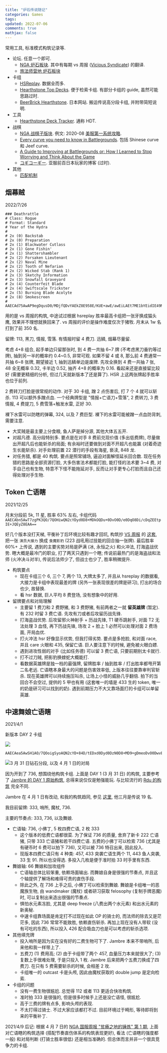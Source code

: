 ```yaml
---
title: "炉石传说随记"
categories: Games
tags: 
updated: 2022-07-06
comments: true
mathjax: false
---
```


常用工具, 标准模式构筑记录等.

<!-- more -->

- 论坛. 任意一个即可.
    - [NGA 炉石板块](https://bbs.nga.cn/thread.php?fid=422). 其中有每期 vs 周报 ([Vicious Syndicate](https://www.vicioussyndicate.com/category/analysis/)) 的翻译.
    - [旅法师营地 炉石板块](https://www.iyingdi.com/web/article/hearthstone?seed=2&tagid=17)
- 卡组
    - [HSReplay](https://hsreplay.net/). 数据全而多.
    - [Hearthstone Top Decks](https://www.hearthstonetopdecks.com/). 便于检索卡组. 有部分卡组的 guide, 虽然可能思路过时.
    - [BeerBrick Hearthstone](https://beerbrick.com/category/deck/). 日本网站. 搬运传说高分段卡组, 并附带简短说明.
- 工具
    - [Hearthstone Deck Tracker](https://hsreplay.net/downloads/). 通称 HDT.
- 战棋
    - [NGA 战棋子版块](https://bbs.nga.cn/thread.php?fid=690&_ff=422). 例文: 2020-08 [美服第一系统攻略](https://bbs.nga.cn/read.php?tid=22901424).
    - [Every curve you need to know in Battlegrounds](https://acegameguides.com/every-curve-you-need-to-know-in-battlegrounds/). 包括 Shinese curve 和 Jeef curve.
    - [A Guide to Improving at Battlegrounds or: How I Learned to Stop Worrying and Think About the Game](https://www.reddit.com/r/hearthstone/comments/hkmbzd/a_guide_to_improving_at_battlegrounds_or_how_i/)
    - [コギコーギー](https://cogicorgi.com/). 亚服前百日本玩家的博客 (过时).
- 其他
    - [匹配机制](https://hearthstone.fandom.com/wiki/Matchmaking)
    

## 烟幕贼

2022/7/26

```
### Deathrattle
# Class: Rogue
# Format: Standard
# Year of the Hydra
#
# 2x (0) Backstab
# 2x (0) Preparation
# 2x (1) Blackwater Cutlass
# 2x (1) Gone Fishin'
# 2x (1) Shattershambler
# 2x (2) Forsaken Lieutenant
# 2x (2) Naval Mine
# 2x (2) Tooth of Nefarian
# 2x (2) Wicked Stab (Rank 1)
# 2x (3) Sketchy Information
# 2x (3) Snowfall Graveyard
# 2x (4) Counterfeit Blade
# 2x (4) Swiftscale Trickster
# 2x (5) Burning Blade Acolyte
# 2x (8) Smokescreen
# 
AAECAd75AwAP9egDqusD0/MDjfQDvYAEkZ8E958E/KUE+awE/awEiLAEt7ME1bYEidIE49MEAA==
```

用的是 vs 周报的构筑, 中途试过根据 hsreplay 胜率最高卡组把一张牙换成猫头鹰, 效果并不理想就换回来了. vs 周报的评价是操作难度仅次于猪牧. 月末从 1w 名打到了前 350 名.

留牌: 113, 黑刀, 情报, 雪落. 有情报时留 4 费刀. 迅鳞, 烟幕尽量留. 

考虑 4+8 组合, 起手单边只留那张时, 到 4 费一共抽 6~7 牌 (不考虑黑刀垂钓等过牌), 抽到另一半的概率约 0.4~0.5, 非常可观. 如果不留 4 或 8, 那么前 4 费通常一共抽 6~8 张牌, 期望接近 1, 抽到迅鳞单边是废牌. 先攻全换到 4 费一共抽 7 张, 48 全无概率 0.32, 卡半边 0.52, 抽齐 4+8 的概率为 0.16. 看起来还是直接留比较好 (需要更精细的分析, 但过几天就新版本了还是算了). HSR 上这两张牌起手胜率也位于前列.

2 费转刀打脸是很常规的动作. 对于 30 卡组, 蹭 2 点伤害后, 打 7 个 4 就可以斩杀. 113 可以额外多蹭点血. 一个经典牌型是 "情报+亡语刀+雪落", 2 费转刀, 3 费情报, 4 费提刀, 5 费雪落+触发水雷, 正好 30.

裸下水雷可以防瞎的弹幕, 324, 以及 7 费巨型. 裸下的水雷可能被蹭一点血防背刺, 需要注意.

- 大奖贼是最主要上分食粮, 鱼人萨是掉分源, 其他大体五五开.
- 对超凡德. 高分段特别多. 要点是在对手 8 费前兑现价值 (多出低费牌), 尽量做出开超凡后也能斩杀的局面; 有余裕时还要做到对面不开超凡也能赢 (对着奇迹生长能斩杀). 对手处理前置 22 潜行的手段有海星, 亵渎, 848 龙.
- 对任务猎, 都是 40 构筑. 要点是照常铺场, 逼迫对面解怪延长回合数. 现在任务猎的思路是全部资源打脸, 大多伤害法术都能打脸, 能打怪的法术要 3~4 费, 对手自己也有生物, 特意不下怪不能拖延对手, 反而让对手更专心打脸而且自己还得处理对手生物. 

## Token 亡语瞎

2021/12/25

月末分段前 5k, 11 星, 胜率 63% 左右, 卡组代码 `AAECAbn5AwT7zgPK3QO/7QOHiwQN2cYDyd0D8+MDkOQDu+0DvO0D/e0DqO8Di/cDqZEEtpIE+JQEyZ8EAA==`

好几个版本没打天梯, 平衡补丁后环境比较有趣才回坑, 构筑抄 [VS 周报](http://bbs.nga.cn/read.php?tid=29915808) 的 [这套](https://www.hearthstonetopdecks.com/decks/deathrattle-demon-hunter-485-legend-drb00mer-fractured-in-alterac-valley/), 把一张 `演员大接力` 换成 `食魔影豹` (223 战吼用过技能的回合抽一张牌). 最后胜率 60%+ 上传说, 遇到的主要劣势对局是萨满 (冰, 永恒之火) 和火冲法, 打海盗战优势. 瞎大概是最冷门的职业, 打了两天只遇到一个瞎; 传说前最热门的是海盗战和法师 (火冲决斗对半), 传说后法师少了, 但战士也少了, 胜率稍微提升. 

- 构筑要点
    - 现在卡组三个 6, 三个 7, 两个 13, 大牌太多了, 并且从 hsreplay 的数据看, 大接力是卡组中表现最差的牌 (另外一张表现很差的牌是研习), 打出的场合也少, 故替换.
    - 看 hsr 数据, 巨人平均 8 费登场, 没有想象中的好用.
- 留牌要点和对局理解
    - 主要留 1 费刀和 2 费野猪, 和 3 费野猪, 有前两者之一就 **留英雄牌** (暂定). 有 232 时留 3 费亡语. 先攻有刀或者后攻留历战先锋. 
    - 打海盗战优势. 后攻留邪火神射手 + 历战先锋, T1 硬币跳射手, 对面 T2 无法处理 3 血怪, 再下历战先锋, 场攻 2 + 脸上 1 必然可以处理对面 2 费场面, 开局血优.
    - 打火冲法 hsr 好像显示优势, 但我打得劣势. 要点是多抢脸, 和对面 race, 并且 care 火眼和 435, 保留亡语. 巨人要注意下的时候, 避免被火眼白嫖.
    - 遇到进攻性弱的对手 (比如任务德) 可以留 3 费亡语, 只要前期别太卡就行.
    - 打不过刀贼, 把影豹换蝰蛇大概能打.
    - 看数据英雄牌是独一档的最强牌, 留牌胜率 / 抽到胜率 / 打出胜率都甩开第二名老远. 亡语瞎本身最大的问题是伤害效率低, 上版本往往要靠审判官斩杀. 现在英雄牌可以持续施压叫杀, 让场上小怪的威胁几乎翻倍. 拍下的当回合不会空过, 提供的 5 甲也有用 (这套唯一的墙是 433 生的 token, 唯一的奶是研习可以找到的奶). 遇到前期压力不大又靠场面打的卡组可以单留英雄.

## 中速舞娘亡语瞎

2021/4/1

新版本 DAY 2 卡组

<!-- https://bbs.nga.cn/read.php?tid=26149720 -->

![](https://shiina18.github.io/assets/posts/images/20210401172825362_27303.png)

```
AAECAea5AwSH1AO/7QOoigSyoAQN2cYD+84D/tEDxd0Dyd0DzN0D8+MD9+gDmeoDvO0DwvEDg58Etp8EAA==
```

![3 月 31 日钻石分段, 以及 4 月 1 日的对局](https://shiina18.github.io/assets/posts/images/20210401172849584_3788.png "3 月 31 日钻石分段, 以及 4 月 1 日的对局")

因为开到了 736, 想围绕他构筑卡组. 上面是 DAY 1 (3 月 31 日) 的构筑, 主要参考了 [Jambre 的 DAY 1 原始构筑](https://www.hearthstonetopdecks.com/decks/deathrattle-demon-hunter-jambre-the-barrens/), 总得来说仅仅是勉强能玩. 与比较流行的 [Rdu 的构筑](https://www.hearthstonetopdecks.com/decks/deathrattle-demon-hunter-rdu-the-barrens/) 完全不同.  

Jambre 在 4 月 1 日有改动, 和我的构筑趋同, 参见 [这里](https://beerbrick.com/2021/04/01/fib-19-legend-jambres-deathrattle-demon-hunter/), 他三月是传说 19 名.  

我目前留牌: 333, 哨所, 魔杖, 736.

主要的节奏点: 333, 736, 以及舞娘.

- 亡语轴: 736, 小佛丁, 5 枚四费亡语, 2 枚 333
    - 这个版本的低费亡语都很菜. 为了保证 736 的质量, 舍弃了新卡 222 亡语猪, 只带 333 亡语猪和若干四费亡语. 五费的小佛丁可以检索 736 (尤其是有硬币时 6 费可以拍下 736), 又可以被 736 特召出来, 因此投入.
    - 现版本四费亡语只有 4 种类: 457, 433 突袭亡语生两个 11, 443 鱼人突袭, 33 生 91. 所以也没得选. 多投入几枚是便于准时拍 33 时手里有东西.
- 舞娘轴: 66 舞娘和加攻组件
    - 亡语轴总体比较笨重, 依赖场面输出. 而舞娘自身是很强的节奏点, 并且这个轴提供了解场和难得可贵的直伤手段.
    - 除此之外, 在 736 上手之后, 小佛丁可以检索到舞娘. 舞娘是卡组唯一的恶魔族生物, 由 wandmaker (魔杖) 或者研习获取 felosophy (复制手牌恶魔) 时, 可以复制出来造出很强的节奏点.
    - 惧怕水元素冻脸, 尤其是 deep freeze (八费出两个水元素) 和出水元素的新奥秘.
    - 中速卡组靠场面是肯定打不过现在如此 OP 的骑士的, 而法师的除去又是茫茫多, 因此 736 常常不能致胜, 依赖直伤斩杀. 再加上现在没有人带软 (没有可吃的东西), 所以投入 426 配合吸血刀也是可以考虑的斩杀选项.
- 其他填充牌
    - 投入哨所是因为实在没有好的二费生物可下了. Jambre 本来不带哨所, 后来他和我一样带上了.
    - 五费刀 (1) 费用高; (2) 由于卡组带了两个 457, 血量压力本来就很大了; (3) 复数上手很难处理, 于是只投入 1 枚. Jambre 后来把两个五费刀换成了四费刀. 在只有 5 费需要斩杀的时候, 会相差 2 攻.
    - 卡组唯一的 outcast 卡是头颅, 因此由魔杖获取的 double jump 是定向检索.
- 卡组的问题
    - 没有一费生物很尴尬. 总觉得 112 或者 113 更适合快攻构筑.
    - 准时拍 333 是很强的, 但是很多时候手上还是没亡语怪, 很尴尬.
    - 高于三费的牌有点多, 影响头颅的表现.
    - 不太打得过骑士. 不过大家应该都打不过. 目前环境过于畸形, 等待即将到来的平衡补丁.

2021/4/9 后记: 根据 4 月 7 日的 [NGA 国服周报 "贫瘠之地的锤炼" 第 1 期](https://bbs.nga.cn/read.php?tid=26236610), 上面对亡语瞎的构筑选择 (搭配节奏直伤体系的构筑表现更好), 看法 (亡语瞎的强度都一般) 和对局判断 (打骑士胜率很低) 还是相当准确的. 但总体而言并非一个很具竞争力的卡组.
